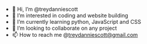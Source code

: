 - 👋 Hi, I’m @treydanniescott
- 👀 I’m interested in coding and website building
- 🌱 I’m currently learning python, JavaScript and CSS
- 💞️ I’m looking to collaborate on any project
- 📫 How to reach me @treydanniescott@gmail.com

<!---
treydanniescott/treydanniescott is a ✨ special ✨ repository because its `README.md` (this file) appears on your GitHub profile.
You can click the Preview link to take a look at your changes.
--->
